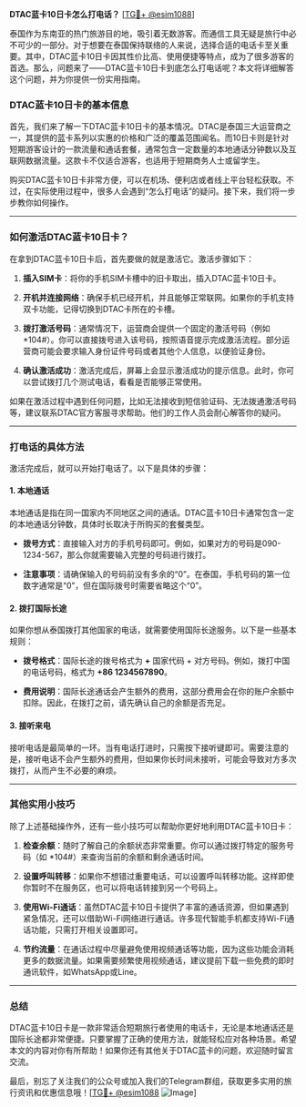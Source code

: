 **DTAC蓝卡10日卡怎么打电话？** [[TG💪+ @esim1088](https://t.me/s/esim1088)]

泰国作为东南亚的热门旅游目的地，吸引着无数游客。而通信工具无疑是旅行中必不可少的一部分。对于想要在泰国保持联络的人来说，选择合适的电话卡至关重要。其中，DTAC蓝卡10日卡因其性价比高、使用便捷等特点，成为了很多游客的首选。那么，问题来了——DTAC蓝卡10日卡到底怎么打电话呢？本文将详细解答这个问题，并为你提供一份实用指南。

### DTAC蓝卡10日卡的基本信息

首先，我们来了解一下DTAC蓝卡10日卡的基本情况。DTAC是泰国三大运营商之一，其提供的蓝卡系列以实惠的价格和广泛的覆盖范围闻名。而10日卡则是针对短期游客设计的一款流量和通话套餐，通常包含一定数量的本地通话分钟数以及互联网数据流量。这款卡不仅适合游客，也适用于短期商务人士或留学生。

购买DTAC蓝卡10日卡非常方便，可以在机场、便利店或者线上平台轻松获取。不过，在实际使用过程中，很多人会遇到“怎么打电话”的疑问。接下来，我们将一步步教你如何操作。

---

### 如何激活DTAC蓝卡10日卡？

在拿到DTAC蓝卡10日卡后，首先要做的就是激活它。激活步骤如下：

1. **插入SIM卡**：将你的手机SIM卡槽中的旧卡取出，插入DTAC蓝卡10日卡。
   
2. **开机并连接网络**：确保手机已经开机，并且能够正常联网。如果你的手机支持双卡功能，记得切换到DTAC卡所在的卡槽。

3. **拨打激活号码**：通常情况下，运营商会提供一个固定的激活号码（例如 *104#）。你可以直接拨号进入该号码，按照语音提示完成激活流程。部分运营商可能会要求输入身份证件号码或者其他个人信息，以便验证身份。

4. **确认激活成功**：激活完成后，屏幕上会显示激活成功的提示信息。此时，你可以尝试拨打几个测试电话，看看是否能够正常使用。

如果在激活过程中遇到任何问题，比如无法接收到短信验证码、无法拨通激活号码等，建议联系DTAC官方客服寻求帮助。他们的工作人员会耐心解答你的疑问。

---

### 打电话的具体方法

激活完成后，就可以开始打电话了。以下是具体的步骤：

#### 1. **本地通话**
本地通话是指在同一国家内不同地区之间的通话。DTAC蓝卡10日卡通常包含一定的本地通话分钟数，具体时长取决于所购买的套餐类型。

- **拨号方式**：直接输入对方的手机号码即可。例如，如果对方的号码是090-1234-567，那么你就需要输入完整的号码进行拨打。
  
- **注意事项**：请确保输入的号码前没有多余的“0”。在泰国，手机号码的第一位数字通常是“0”，但在国际拨号时需要省略这个“0”。

#### 2. **拨打国际长途**
如果你想从泰国拨打其他国家的电话，就需要使用国际长途服务。以下是一些基本规则：

- **拨号格式**：国际长途的拨号格式为 **+** 国家代码 + 对方号码。例如，拨打中国的电话号码，格式为 **+86 1234567890**。
  
- **费用说明**：国际长途通话会产生额外的费用，这部分费用会在你的账户余额中扣除。因此，在拨打之前，请先确认自己的余额是否充足。

#### 3. **接听来电**
接听电话是最简单的一环。当有电话打进时，只需按下接听键即可。需要注意的是，接听电话不会产生额外的费用，但如果你长时间未接听，可能会导致对方多次拨打，从而产生不必要的麻烦。

---

### 其他实用小技巧

除了上述基础操作外，还有一些小技巧可以帮助你更好地利用DTAC蓝卡10日卡：

1. **检查余额**：随时了解自己的余额状态非常重要。你可以通过拨打特定的服务号码（如 *104#）来查询当前的余额和剩余通话时间。

2. **设置呼叫转移**：如果你不想错过重要电话，可以设置呼叫转移功能。这样即使你暂时不在服务区，也可以将电话转接到另一个号码上。

3. **使用Wi-Fi通话**：虽然DTAC蓝卡10日卡提供了丰富的通话资源，但如果遇到紧急情况，还可以借助Wi-Fi网络进行通话。许多现代智能手机都支持Wi-Fi通话功能，只需打开相关设置即可。

4. **节约流量**：在通话过程中尽量避免使用视频通话等功能，因为这些功能会消耗更多的数据流量。如果需要频繁使用视频通话，建议提前下载一些免费的即时通讯软件，如WhatsApp或Line。

---

### 总结

DTAC蓝卡10日卡是一款非常适合短期旅行者使用的电话卡，无论是本地通话还是国际长途都非常便捷。只要掌握了正确的使用方法，就能轻松应对各种场景。希望本文的内容对你有所帮助！如果你还有其他关于DTAC蓝卡的问题，欢迎随时留言交流。

最后，别忘了关注我们的公众号或加入我们的Telegram群组，获取更多实用的旅行资讯和优惠信息哦！[[TG💪+ @esim1088](https://t.me/s/esim1088) ![Image](https://i.postimg.cc/4NQfJmqS/Snipaste-2025-05-13-00-14-12.png)]